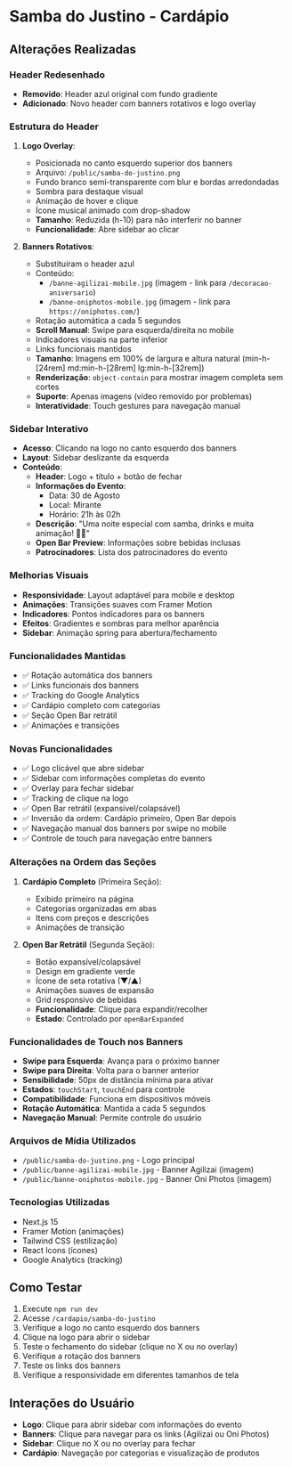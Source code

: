 # Samba do Justino - Cardápio

## Alterações Realizadas

### Header Redesenhado
- **Removido**: Header azul original com fundo gradiente
- **Adicionado**: Novo header com banners rotativos e logo overlay

### Estrutura do Header
1. **Logo Overlay**: 
   - Posicionada no canto esquerdo superior dos banners
   - Arquivo: `/public/samba-do-justino.png`
   - Fundo branco semi-transparente com blur e bordas arredondadas
   - Sombra para destaque visual
   - Animação de hover e clique
   - Ícone musical animado com drop-shadow
   - **Tamanho**: Reduzida (h-10) para não interferir no banner
   - **Funcionalidade**: Abre sidebar ao clicar

2. **Banners Rotativos**:
   - Substituíram o header azul
   - Conteúdo: 
     - `/banne-agilizai-mobile.jpg` (imagem - link para `/decoracao-aniversario`)
     - `/banne-oniphotos-mobile.jpg` (imagem - link para `https://oniphotos.com/`)
   - Rotação automática a cada 5 segundos
   - **Scroll Manual**: Swipe para esquerda/direita no mobile
   - Indicadores visuais na parte inferior
   - Links funcionais mantidos
   - **Tamanho**: Imagens em 100% de largura e altura natural (min-h-[24rem] md:min-h-[28rem] lg:min-h-[32rem])
   - **Renderização**: `object-contain` para mostrar imagem completa sem cortes
   - **Suporte**: Apenas imagens (vídeo removido por problemas)
   - **Interatividade**: Touch gestures para navegação manual

### Sidebar Interativo
- **Acesso**: Clicando na logo no canto esquerdo dos banners
- **Layout**: Sidebar deslizante da esquerda
- **Conteúdo**:
  - **Header**: Logo + título + botão de fechar
  - **Informações do Evento**:
    - Data: 30 de Agosto
    - Local: Mirante
    - Horário: 21h às 02h
  - **Descrição**: "Uma noite especial com samba, drinks e muita animação! 🎵✨"
  - **Open Bar Preview**: Informações sobre bebidas inclusas
  - **Patrocinadores**: Lista dos patrocinadores do evento

### Melhorias Visuais
- **Responsividade**: Layout adaptável para mobile e desktop
- **Animações**: Transições suaves com Framer Motion
- **Indicadores**: Pontos indicadores para os banners
- **Efeitos**: Gradientes e sombras para melhor aparência
- **Sidebar**: Animação spring para abertura/fechamento

### Funcionalidades Mantidas
- ✅ Rotação automática dos banners
- ✅ Links funcionais dos banners
- ✅ Tracking do Google Analytics
- ✅ Cardápio completo com categorias
- ✅ Seção Open Bar retrátil
- ✅ Animações e transições

### Novas Funcionalidades
- ✅ Logo clicável que abre sidebar
- ✅ Sidebar com informações completas do evento
- ✅ Overlay para fechar sidebar
- ✅ Tracking de clique na logo
- ✅ Open Bar retrátil (expansível/colapsável)
- ✅ Inversão da ordem: Cardápio primeiro, Open Bar depois
- ✅ Navegação manual dos banners por swipe no mobile
- ✅ Controle de touch para navegação entre banners

### Alterações na Ordem das Seções
1. **Cardápio Completo** (Primeira Seção):
   - Exibido primeiro na página
   - Categorias organizadas em abas
   - Itens com preços e descrições
   - Animações de transição

2. **Open Bar Retrátil** (Segunda Seção):
   - Botão expansível/colapsável
   - Design em gradiente verde
   - Ícone de seta rotativa (▼/▲)
   - Animações suaves de expansão
   - Grid responsivo de bebidas
   - **Funcionalidade**: Clique para expandir/recolher
   - **Estado**: Controlado por `openBarExpanded`

### Funcionalidades de Touch nos Banners
- **Swipe para Esquerda**: Avança para o próximo banner
- **Swipe para Direita**: Volta para o banner anterior
- **Sensibilidade**: 50px de distância mínima para ativar
- **Estados**: `touchStart`, `touchEnd` para controle
- **Compatibilidade**: Funciona em dispositivos móveis
- **Rotação Automática**: Mantida a cada 5 segundos
- **Navegação Manual**: Permite controle do usuário

### Arquivos de Mídia Utilizados
- `/public/samba-do-justino.png` - Logo principal
- `/public/banne-agilizai-mobile.jpg` - Banner Agilizai (imagem)
- `/public/banne-oniphotos-mobile.jpg` - Banner Oni Photos (imagem)

### Tecnologias Utilizadas
- Next.js 15
- Framer Motion (animações)
- Tailwind CSS (estilização)
- React Icons (ícones)
- Google Analytics (tracking)

## Como Testar
1. Execute `npm run dev`
2. Acesse `/cardapio/samba-do-justino`
3. Verifique a logo no canto esquerdo dos banners
4. Clique na logo para abrir o sidebar
5. Teste o fechamento do sidebar (clique no X ou no overlay)
6. Verifique a rotação dos banners
7. Teste os links dos banners
8. Verifique a responsividade em diferentes tamanhos de tela

## Interações do Usuário
- **Logo**: Clique para abrir sidebar com informações do evento
- **Banners**: Clique para navegar para os links (Agilizai ou Oni Photos)
- **Sidebar**: Clique no X ou no overlay para fechar
- **Cardápio**: Navegação por categorias e visualização de produtos


